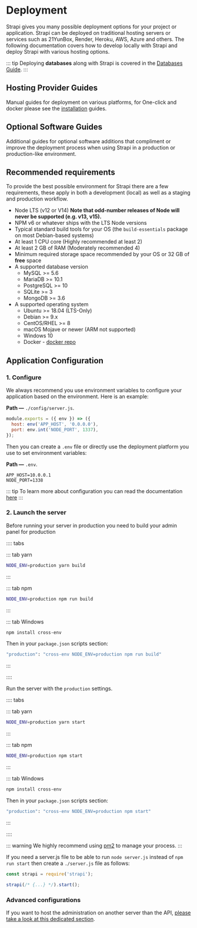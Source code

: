 # Deployment

Strapi gives you many possible deployment options for your project or application. Strapi can be deployed on traditional hosting servers or services such as 21YunBox, Render, Heroku, AWS, Azure and others. The following documentation covers how to develop locally with Strapi and deploy Strapi with various hosting options.

::: tip
Deploying **databases** along with Strapi is covered in the [Databases Guide](/developer-docs/latest/setup-deployment-guides/configurations.md#databases-installation-guides).
:::

## Hosting Provider Guides

Manual guides for deployment on various platforms, for One-click and docker please see the [installation](/developer-docs/latest/setup-deployment-guides/installation.md) guides.

<div>
    <InstallLink link="deployment/hosting-guides/21yunbox.html">
    <template #icon>
    <svg width="64px" height="55px" viewBox="0 0 64 55" version="1.1" xmlns="http://www.w3.org/2000/svg" xmlns:xlink="http://www.w3.org/1999/xlink">
        <title>Group</title>
        <g id="Page-1" stroke="none" stroke-width="1" fill="none" fill-rule="evenodd">
            <g id="Artboard" transform="translate(0.000000, -5.000000)" fill="#FFFFFF" fill-rule="nonzero">
                <g id="Group" transform="translate(0.000000, 5.211429)">
                    <rect id="Rectangle" x="45.8057143" y="0" width="7.86285714" height="53.4857143"></rect>
                    <rect id="Rectangle" x="0" y="0" width="7.86285714" height="7.86285714"></rect>
                    <rect id="Rectangle" x="10.3314286" y="0" width="7.86285714" height="7.86285714"></rect>
                    <rect id="Rectangle" x="20.9371429" y="0" width="7.86285714" height="18.1942857"></rect>
                    <rect id="Rectangle" x="0" y="22.1257143" width="28.8" height="7.86285714"></rect>
                    <rect id="Rectangle" x="0" y="33.92" width="7.86285714" height="19.5657143"></rect>
                    <rect id="Rectangle" x="10.3314286" y="45.6228571" width="7.86285714" height="7.86285714"></rect>
                    <rect id="Rectangle" x="20.9371429" y="45.6228571" width="7.86285714" height="7.86285714"></rect>
                    <rect id="Rectangle" x="35.2" y="0" width="7.86285714" height="7.86285714"></rect>
                    <rect id="Rectangle" x="45.8057143" y="45.6228571" width="7.86285714" height="7.86285714"></rect>
                    <rect id="Rectangle" x="56.1371429" y="45.7142857" width="7.86285714" height="7.86285714"></rect>
                    <rect id="Rectangle" x="35.2" y="45.6228571" width="7.86285714" height="7.86285714"></rect>
                </g>
            </g>
        </g>
    </svg>
    </template>
        <template #title>21YunBox</template>
        <template #description>
            Step by step guide for deploying on 21YunBox
        </template>
    </InstallLink>
</div>

<div>
	<InstallLink link="deployment/hosting-guides/amazon-aws.html">
    <template #icon>
    <svg width="64" height="64" viewBox="0 0 32 32" xmlns="http://www.w3.org/2000/svg"><g fill="#fff" fill-rule="evenodd"><path d="M15.63 31.388l-7.135-2.56V18.373l7.135 2.43zm1.3 0l7.135-2.56V18.373l-7.135 2.432zm-7.7-13.8l7.2-2.033 6.696 2.16-6.696 2.273zm-2.092-.8L0 14.22V3.75l7.135 2.43zm1.307 0l7.135-2.56V3.75L8.443 6.192zm-7.7-13.8l7.2-2.043 6.696 2.16-6.696 2.273zm23.052 13.8l-7.135-2.56V3.75l7.135 2.43zm1.3 0l7.135-2.56V3.75l-7.135 2.43zm-7.7-13.8l7.2-2.033 6.696 2.16-6.696 2.273z" fill-rule="nonzero"></path></g></svg>
    </template>
		<template #title>Amazon AWS</template>
		<template #description>
			Step by step guide for deploying on AWS EC2
		</template>
	</InstallLink>
</div>

<div>
	<InstallLink link="deployment/hosting-guides/azure.html">
    <template #icon>
    <svg width="100" height="77.43" xmlns="http://www.w3.org/2000/svg" viewBox="0 0 19.68 15.24"><path d="M9.105 14.43l4.642-.82.043-.01-2.387-2.84a403.945 403.945 0 0 1-2.387-2.853c0-.014 2.465-6.802 2.479-6.826.004-.008 1.682 2.888 4.066 7.02l4.09 7.09.031.054-7.587-.001-7.587-.001 4.597-.812zM0 13.566c0-.004 1.125-1.957 2.5-4.34L5 4.893l2.913-2.445C9.515 1.104 10.83.002 10.836 0a.512.512 0 0 1-.047.118L7.625 6.903l-3.107 6.663-2.259.003c-1.242.002-2.259 0-2.259-.004z" fill="#fff"/></svg>
    </template>
		<template #title>Azure</template>
		<template #description>
			Step by step guide for deploying on Azure
		</template>
	</InstallLink>
</div>

<div>
	<InstallLink link="deployment/hosting-guides/digitalocean.html">
		<template #icon>
			<svg width="178" height="177" viewBox="0 0 178 177" xmlns="http://www.w3.org/2000/svg"><g fill="#fff" fill-rule="evenodd"><path d="M89 176.5v-34.2c36.2 0 64.3-35.9 50.4-74-5.1-14-16.4-25.3-30.5-30.4-38.1-13.8-74 14.2-74 50.4H.8C.8 30.6 56.6-14.4 117.1 4.5c26.4 8.3 47.5 29.3 55.7 55.7 18.9 60.5-26.1 116.3-83.8 116.3z" fill-rule="nonzero"></path><path d="M89.1 142.5H55v-34.1h34.1zM55 168.6H28.9v-26.1H55zM28.9 142.5H7v-21.9h21.9v21.9z"></path></g></svg>
		</template>
		<template #title>DigitalOcean</template>
		<template #description>
			Manual step by step guide for deploying on DigitalOcean droplets
		</template>
	</InstallLink>
</div>

<div>
	<InstallLink link="deployment/hosting-guides/google-app-engine.html">
		<template #icon>
			<svg xmlns="http://www.w3.org/2000/svg" xmlns:xlink="http://www.w3.org/1999/xlink" viewBox="0 0 24 24" version="1.1"><path d="M6.969 3L4.094 8.188l1.468 2.624L8.438 6h10.25L17 3zm8.75 4l2.969 4.906L13.625 21H17l5-9-2.781-5zM12 8c-2.207 0-4 1.793-4 4s1.793 4 4 4 4-1.793 4-4-1.793-4-4-4zM3.531 9.219L2 12l4.969 9H12.5l1.656-3h-5.75zM12 10c1.102 0 2 .898 2 2 0 1.102-.898 2-2 2-1.102 0-2-.898-2-2 0-1.102.898-2 2-2z" fill="#fff"/></svg>
		</template>
		<template #title>Google App Engine</template>
		<template #description>
			Manual step by step guide for deploying on GCP's App Engine
		</template>
	</InstallLink>
</div>

<div>
	<InstallLink link="deployment/hosting-guides/heroku.html">
    <template #icon>
    <svg xmlns="http://www.w3.org/2000/svg" width="64" height="64" viewBox="0 0 5.12 5.12" preserveAspectRatio="xMinYMin meet"><path d="M3.068 4.415V2.382s.132-.487-1.63.2C1.436 2.6 1.436.7 1.436.7L2.01.697v1.2s1.61-.635 1.61.48v2.026h-.555zm.328-2.986h-.6c.22-.27.42-.73.42-.73h.63s-.108.3-.44.73zm-1.95 2.982V3.254l.58.58-.58.58z" fill="#fff"/></svg>
    </template>
		<template #title>Heroku</template>
		<template #description>
			Step by step guide for deploying on Heroku
		</template>
	</InstallLink>
</div>

<div>
	<InstallLink link="deployment/hosting-guides/render.html">
		<template #icon>
			<svg viewBox="21.7 21.7 181 181" xmlns="http://www.w3.org/2000/svg"><g><polygon class="st0" points="145 31.7 143 31.7 143 33.7 143 52.2 143 54.2 145 54.2 163.6 54.2 165.6 54.2 165.6 52.2 165.6 33.7 165.6 31.7 163.6 31.7" fill="#fff"/><path class="st0" d="M 85.2 31.7 C 78 31.7 71 33.1 64.4 35.9 C 58 38.6 52.3 42.5 47.4 47.4 C 42.5 52.3 38.6 58 35.9 64.4 C 33.1 71 31.7 78 31.7 85.2 L 31.7 163.6 L 31.7 165.6 L 33.7 165.6 L 52.3 165.6 L 54.3 165.6 L 54.3 163.6 L 54.3 84.9 C 54.7 76.8 58.1 69.2 63.8 63.6 C 69.6 57.9 77.2 54.6 85.3 54.3 L 126.5 54.3 L 128.5 54.3 L 128.5 52.3 L 128.5 33.7 L 128.5 31.7 L 126.5 31.7 L 85.2 31.7 Z" fill="#fff"/><polygon class="st0" points="182.1 105.9 180.1 105.9 180.1 107.9 180.1 126.5 180.1 128.5 182.1 128.5 200.7 128.5 202.7 128.5 202.7 126.5 202.7 107.9 202.7 105.9 200.7 105.9" fill="#fff"/><polygon class="st0" points="182.1 68.8 180.1 68.8 180.1 70.8 180.1 89.4 180.1 91.4 182.1 91.4 200.7 91.4 202.7 91.4 202.7 89.4 202.7 70.8 202.7 68.8 200.7 68.8" fill="#fff"/><polygon class="st0" points="200.7 31.7 182.1 31.7 180.1 31.7 180.1 33.7 180.1 52.2 180.1 54.2 182.1 54.2 200.7 54.2 202.7 54.2 202.7 52.2 202.7 33.7 202.7 31.7" fill="#fff"/><polygon class="st0" points="182.1 143 180.1 143 180.1 145 180.1 163.6 180.1 165.6 182.1 165.6 200.7 165.6 202.7 165.6 202.7 163.6 202.7 145 202.7 143 200.7 143" fill="#fff"/><polygon class="st0" points="182.1 180.1 180.1 180.1 180.1 182.1 180.1 200.7 180.1 202.7 182.1 202.7 200.7 202.7 202.7 202.7 202.7 200.7 202.7 182.1 202.7 180.1 200.7 180.1" fill="#fff"/><polygon class="st0" points="145 180.1 143 180.1 143 182.1 143 200.7 143 202.7 145 202.7 163.6 202.7 165.6 202.7 165.6 200.7 165.6 182.1 165.6 180.1 163.6 180.1" fill="#fff"/><polygon class="st0" points="107.9 180.3 105.9 180.3 105.9 182.3 105.9 200.9 105.9 202.9 107.9 202.9 126.5 202.9 128.5 202.9 128.5 200.9 128.5 182.3 128.5 180.3 126.5 180.3" fill="#fff"/><polygon class="st0" points="70.8 180.1 68.8 180.1 68.8 182.1 68.8 200.7 68.8 202.7 70.8 202.7 89.4 202.7 91.4 202.7 91.4 200.7 91.4 182.1 91.4 180.1 89.4 180.1" fill="#fff"/><polygon class="st0" points="33.7 180.1 31.7 180.1 31.7 182.1 31.7 200.7 31.7 202.7 33.7 202.7 52.2 202.7 54.2 202.7 54.2 200.7 54.2 182.1 54.2 180.1 52.2 180.1" fill="#fff"/></g></svg>
		</template>
		<template #title>Render</template>
		<template #description>
			Three different options for deploying on Render
		</template>
	</InstallLink>
</div>

<div>
	<InstallLink link="../deployment/qovery.html">
    <template #icon>
      <svg viewBox="0 0 276 325" width="276" height="325" fill="none" xmlns="http://www.w3.org/2000/svg"><path d="M203.48 124.771V272.797L275.927 230.983V80.2736L203.48 124.771Z" fill="#E7E7F9"/><path d="M141.541 0L0 77.367L77.5906 124.771L141.318 88.9944L203.48 124.771L275.927 80.2739L141.541 0Z" fill="white"/><path d="M0 77.3672L77.8142 124.771L77.1434 197.89L163.902 244.847L164.796 324.897L0 231.43V77.3672Z" fill="white"/><path d="M141.318 88.994L203.48 124.771C203.48 124.771 203.649 198.88 203.649 197.762C208.165 199.932 142.212 165.019 142.212 165.019L141.318 88.994Z" fill="white"/><path d="M77.1434 197.889L142.212 165.019L141.318 88.994L77.8142 124.771L77.1434 197.889Z" fill="#E7E7F9"/><path d="M163.902 244.846L77.1434 197.889L142.212 165.019L225.393 209.293L163.902 244.846Z" fill="white"/><path d="M164.796 324.897L224.275 284.872L225.393 209.294L163.902 244.847L164.796 324.897Z" fill="#E7E7F9"/><path d="M7.62292 82.0625C30.8777 96.3731 54.5589 110.473 77.8138 124.783C99.0561 112.932 120.082 100.847 141.325 88.996C162.12 100.847 182.705 112.92 203.5 124.771C224.742 111.355 246.226 98.852 267.363 85.5283L141.338 9.83838C96.8409 33.9876 52.3437 57.9132 7.62292 82.0625Z" fill="white"/></svg>
    </template>
		<template #title>Qovery</template>
		<template #description>
			Step by step guide for deploying on Qovery
		</template>
	</InstallLink>
</div>

## Optional Software Guides

Additional guides for optional software additions that compliment or improve the deployment process when using Strapi in a production or production-like environment.

<div>
	<InstallLink link="deployment/optional-software/caddy-proxy.html">
    <template #icon>
    <!-- <img src="assets/deployment/caddy-monotone.svg"/> -->
    CAD
    </template>
		<template #title>Caddy</template>
		<template #description>
			Overview of proxying Strapi with Caddy
		</template>
	</InstallLink>
</div>

<div>
	<InstallLink link="deployment/optional-software/haproxy-proxy.html">
    <template #icon>
    HAP
    </template>
		<template #title>HAProxy</template>
		<template #description>
			Overview of proxying Strapi with HAProxy
		</template>
	</InstallLink>
</div>

<div>
	<InstallLink link="deployment/optional-software/nginx-proxy.html">
    <template #icon>
    <svg xmlns="http://www.w3.org/2000/svg" viewBox="-35.5 26 32 32" width="64" height="64"><path d="M-33.442 42.023v-7.637a.68.68 0 0 1 .385-.651l13.173-7.608c.237-.148.503-.178.74-.03l13.232 7.637a.71.71 0 0 1 .355.651V49.63a.71.71 0 0 1-.355.651l-11.367 6.57a56.27 56.27 0 0 1-1.806 1.036c-.266.148-.533.148-.8 0l-13.202-7.608c-.237-.148-.355-.326-.355-.622v-7.637z" fill="#fff"/><path d="M-24.118 39.18v8.9c0 1.006-.8 1.894-1.865 1.865-.65-.03-1.154-.296-1.5-.858-.178-.266-.237-.562-.237-.888V35.836c0-.83.503-1.42 1.154-1.687s1.302-.207 1.954 0c.622.178 1.095.562 1.5 1.036l7.874 9.443c.03.03.06.09.118.148v-9c0-.947.65-1.687 1.57-1.776 1.154-.148 1.924.68 2.042 1.54v12.6c0 .7-.326 1.214-.918 1.54-.444.237-.918.296-1.42.266a3.23 3.23 0 0 1-1.954-.829c-.296-.266-.503-.592-.77-.888l-7.49-8.97c0-.03-.03-.06-.06-.09z" fill="#3498DB"/></svg>
    </template>
		<template #title>Nginx</template>
		<template #description>
			Overview of proxying Strapi with Nginx
		</template>
	</InstallLink>
</div>

## Recommended requirements

To provide the best possible environment for Strapi there are a few requirements, these apply in both a development (local) as well as a staging and production workflow.

- Node LTS (v12 or V14) **Note that odd-number releases of Node will never be supported (e.g. v13, v15).**
- NPM v6 or whatever ships with the LTS Node versions
- Typical standard build tools for your OS (the `build-essentials` package on most Debian-based systems)
- At least 1 CPU core (Highly recommended at least 2)
- At least 2 GB of RAM (Moderately recommended 4)
- Minimum required storage space recommended by your OS or 32 GB of **free** space
- A supported database version
  - MySQL >= 5.6
  - MariaDB >= 10.1
  - PostgreSQL >= 10
  - SQLite >= 3
  - MongoDB >= 3.6
- A supported operating system
  - Ubuntu >= 18.04 (LTS-Only)
  - Debian >= 9.x
  - CentOS/RHEL >= 8
  - macOS Mojave or newer (ARM not supported)
  - Windows 10
  - Docker - [docker repo](https://github.com/strapi/strapi-docker)

## Application Configuration

### 1. Configure

We always recommend you use environment variables to configure your application based on the environment. Here is an example:

**Path —** `./config/server.js`.

```js
module.exports = ({ env }) => ({
  host: env('APP_HOST', '0.0.0.0'),
  port: env.int('NODE_PORT', 1337),
});
```

Then you can create a `.env` file or directly use the deployment platform you use to set environment variables:

**Path —** `.env`.

```
APP_HOST=10.0.0.1
NODE_PORT=1338
```

::: tip
To learn more about configuration you can read the documentation [here](/developer-docs/latest/setup-deployment-guides/configurations.md)
:::

### 2. Launch the server

Before running your server in production you need to build your admin panel for production

:::: tabs

::: tab yarn

```bash
NODE_ENV=production yarn build
```

:::

::: tab npm

```bash
NODE_ENV=production npm run build
```

:::

::: tab Windows

```bash
npm install cross-env
```

Then in your `package.json` scripts section:

```bash
"production": "cross-env NODE_ENV=production npm run build"
```

:::

::::

Run the server with the `production` settings.

:::: tabs

::: tab yarn

```bash
NODE_ENV=production yarn start
```

:::

::: tab npm

```bash
NODE_ENV=production npm start
```

:::

::: tab Windows

```bash
npm install cross-env
```

Then in your `package.json` scripts section:

```bash
"production": "cross-env NODE_ENV=production npm start"
```

:::

::::

::: warning
We highly recommend using [pm2](https://github.com/Unitech/pm2/) to manage your process.
:::

If you need a server.js file to be able to run `node server.js` instead of `npm run start` then create a `./server.js` file as follows:

```js
const strapi = require('strapi');

strapi(/* {...} */).start();
```

### Advanced configurations

If you want to host the administration on another server than the API, [please take a look at this dedicated section](/developer-docs/latest/development/admin-customization.md#deployment).
